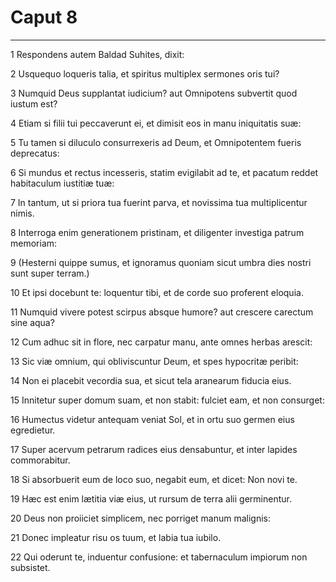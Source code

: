 # Caput 8

***

1 Respondens autem Baldad Suhites, dixit:

2 Usquequo loqueris talia, et spiritus multiplex sermones oris tui?

3 Numquid Deus supplantat iudicium? aut Omnipotens subvertit quod iustum est?

4 Etiam si filii tui peccaverunt ei, et dimisit eos in manu iniquitatis suæ:

5 Tu tamen si diluculo consurrexeris ad Deum, et Omnipotentem fueris deprecatus:

6 Si mundus et rectus incesseris, statim evigilabit ad te, et pacatum reddet habitaculum iustitiæ tuæ:

7 In tantum, ut si priora tua fuerint parva, et novissima tua multiplicentur nimis.

8 Interroga enim generationem pristinam, et diligenter investiga patrum memoriam:

9 (Hesterni quippe sumus, et ignoramus quoniam sicut umbra dies nostri sunt super terram.)

10 Et ipsi docebunt te: loquentur tibi, et de corde suo proferent eloquia.

11 Numquid vivere potest scirpus absque humore? aut crescere carectum sine aqua?

12 Cum adhuc sit in flore, nec carpatur manu, ante omnes herbas arescit:

13 Sic viæ omnium, qui obliviscuntur Deum, et spes hypocritæ peribit:

14 Non ei placebit vecordia sua, et sicut tela aranearum fiducia eius.

15 Innitetur super domum suam, et non stabit: fulciet eam, et non consurget:

16 Humectus videtur antequam veniat Sol, et in ortu suo germen eius egredietur.

17 Super acervum petrarum radices eius densabuntur, et inter lapides commorabitur.

18 Si absorbuerit eum de loco suo, negabit eum, et dicet: Non novi te.

19 Hæc est enim lætitia viæ eius, ut rursum de terra alii germinentur.

20 Deus non proiiciet simplicem, nec porriget manum malignis:

21 Donec impleatur risu os tuum, et labia tua iubilo.

22 Qui oderunt te, induentur confusione: et tabernaculum impiorum non subsistet.

